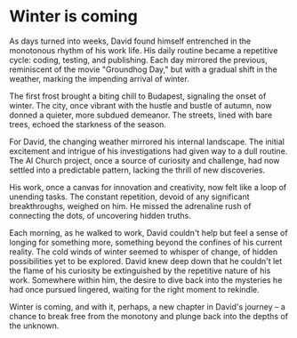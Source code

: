 # Winter is coming

As days turned into weeks, David found himself entrenched in the monotonous rhythm of his work life. His daily routine became a repetitive cycle: coding, testing, and publishing. Each day mirrored the previous, reminiscent of the movie "Groundhog Day," but with a gradual shift in the weather, marking the impending arrival of winter.

The first frost brought a biting chill to Budapest, signaling the onset of winter. The city, once vibrant with the hustle and bustle of autumn, now donned a quieter, more subdued demeanor. The streets, lined with bare trees, echoed the starkness of the season.

For David, the changing weather mirrored his internal landscape. The initial excitement and intrigue of his investigations had given way to a dull routine. The AI Church project, once a source of curiosity and challenge, had now settled into a predictable pattern, lacking the thrill of new discoveries.

His work, once a canvas for innovation and creativity, now felt like a loop of unending tasks. The constant repetition, devoid of any significant breakthroughs, weighed on him. He missed the adrenaline rush of connecting the dots, of uncovering hidden truths.

Each morning, as he walked to work, David couldn't help but feel a sense of longing for something more, something beyond the confines of his current reality. The cold winds of winter seemed to whisper of change, of hidden possibilities yet to be explored. David knew deep down that he couldn't let the flame of his curiosity be extinguished by the repetitive nature of his work. Somewhere within him, the desire to dive back into the mysteries he had once pursued lingered, waiting for the right moment to rekindle.

Winter is coming, and with it, perhaps, a new chapter in David's journey – a chance to break free from the monotony and plunge back into the depths of the unknown.
